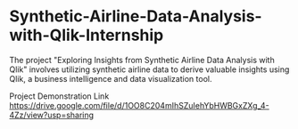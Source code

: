 # Synthetic-Airline-Data-Analysis-with-Qlik-Internship
The project "Exploring Insights from Synthetic Airline Data Analysis with Qlik" involves utilizing synthetic airline data to derive valuable insights using Qlik, a business intelligence and data visualization tool. 

Project Demonstration Link
https://drive.google.com/file/d/1OO8C204mIhSZuIehYbHWBGxZXg_4-4Zz/view?usp=sharing
